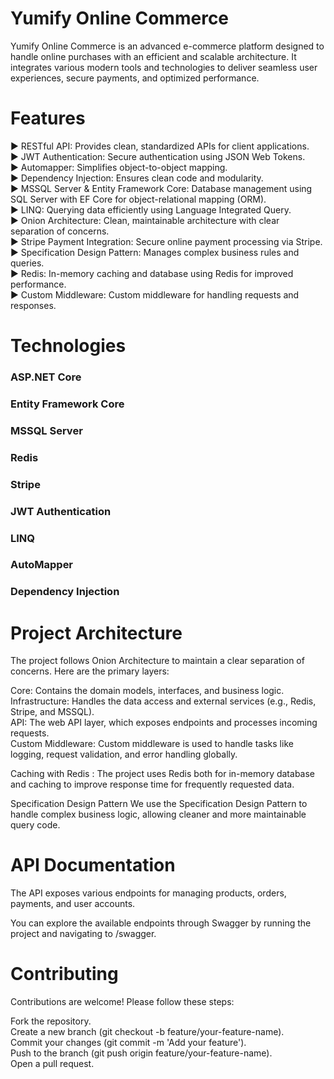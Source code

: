 # Yumify Online Commerce

Yumify Online Commerce is an advanced e-commerce platform designed to handle online purchases with an efficient and scalable architecture. It integrates various modern tools and technologies to deliver seamless user experiences, secure payments, and optimized performance.

# Features
▶️ RESTful API: Provides clean, standardized APIs for client applications. <br>
▶️ JWT Authentication: Secure authentication using JSON Web Tokens. <br>
▶️ Automapper: Simplifies object-to-object mapping. <br>
▶️ Dependency Injection: Ensures clean code and modularity. <br>
▶️ MSSQL Server & Entity Framework Core: Database management using SQL Server with EF Core for object-relational mapping (ORM).<br>
▶️ LINQ: Querying data efficiently using Language Integrated Query. <br>
▶️ Onion Architecture: Clean, maintainable architecture with clear separation of concerns.<br>
▶️ Stripe Payment Integration: Secure online payment processing via Stripe.<br>
▶️ Specification Design Pattern: Manages complex business rules and queries.<br>
▶️ Redis: In-memory caching and database using Redis for improved performance.<br>
▶️ Custom Middleware: Custom middleware for handling requests and responses.<br>

# Technologies
<h3 bold> ASP.NET Core </h3>
<h3 bold> Entity Framework Core </h3>
<h3 bold> MSSQL Server </h3>
<h3 bold> Redis </h3>
<h3 bold> Stripe</h3>
<h3 bold> JWT Authentication</h3>
<h3 bold> LINQ </h3>
<h3 bold> AutoMapper </h3>
<h3 bold> Dependency Injection </h3>


# Project Architecture
The project follows Onion Architecture to maintain a clear separation of concerns. Here are the primary layers:

Core: Contains the domain models, interfaces, and business logic.<br>
Infrastructure: Handles the data access and external services (e.g., Redis, Stripe, and MSSQL).<br>
API: The web API layer, which exposes endpoints and processes incoming requests.<br>
Custom Middleware: Custom middleware is used to handle tasks like logging, request validation, and error handling globally. <br>

Caching with Redis :
The project uses Redis both for in-memory database and caching to improve response time for frequently requested data.<br>

Specification Design Pattern
We use the Specification Design Pattern to handle complex business logic, allowing cleaner and more maintainable query code.<br>

# API Documentation
The API exposes various endpoints for managing products, orders, payments, and user accounts.<br>

You can explore the available endpoints through Swagger by running the project and navigating to /swagger.

# Contributing
Contributions are welcome! Please follow these steps:<br>

Fork the repository.<br>
Create a new branch (git checkout -b feature/your-feature-name).<br>
Commit your changes (git commit -m 'Add your feature').<br>
Push to the branch (git push origin feature/your-feature-name).<br>
Open a pull request.<br>
